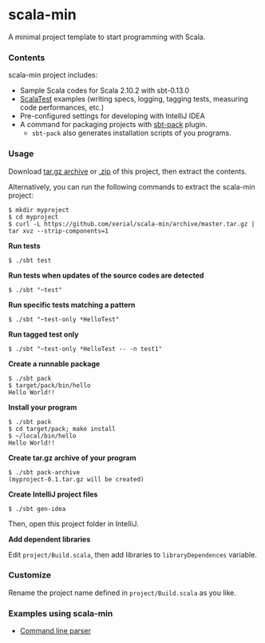 scala-min
=========

A minimal project template to start programming with Scala.

### Contents

scala-min project includes:
- Sample Scala codes for Scala 2.10.2 with sbt-0.13.0
- [ScalaTest](http://www.scalatest.org/) examples (writing specs, logging, tagging tests, measuring code performances, etc.)
- Pre-configured settings for developing with IntelliJ IDEA
- A command for packaging projects with [sbt-pack](http://github.com/xerial/sbt-pack) plugin.
  - `sbt-pack` also generates installation scripts of you programs.

### Usage

Download [tar.gz archive](https://github.com/xerial/scala-min/archive/master.tar.gz) or [.zip](https://github.com/xerial/scala-min/archive/master.zip) of this project, then extract the contents.

Alternatively, you can run the following commands to extract the scala-min project:

    $ mkdir myproject
    $ cd myproject
    $ curl -L https://github.com/xerial/scala-min/archive/master.tar.gz | tar xvz --strip-components=1


**Run tests**

    $ ./sbt test

**Run tests when updates of the source codes are detected**
   
    $ ./sbt "~test"

**Run specific tests matching a pattern**

    $ ./sbt "~test-only *HelloTest"

**Run tagged test only**

    $ ./sbt "~test-only *HelloTest -- -n test1"

**Create a runnable package**
  
    $ ./sbt pack
    $ target/pack/bin/hello
    Hello World!!

**Install your program**

    $ ./sbt pack
    $ cd target/pack; make install
    $ ~/local/bin/hello
    Hello World!!

**Create tar.gz archive of your program**
    
    $ ./sbt pack-archive
    (myproject-0.1.tar.gz will be created)

**Create IntelliJ project files**

    $ ./sbt gen-idea

Then, open this project folder in IntelliJ.

**Add dependent libraries**

Edit `project/Build.scala`, then add libraries to `libraryDependences` variable.

### Customize

Rename the project name defined in `project/Build.scala` as you like.

### Examples using scala-min

- [Command line parser](https://github.com/xerial/sbt-pack/tree/develop/src/sbt-test/sbt-pack/command-launcher)

